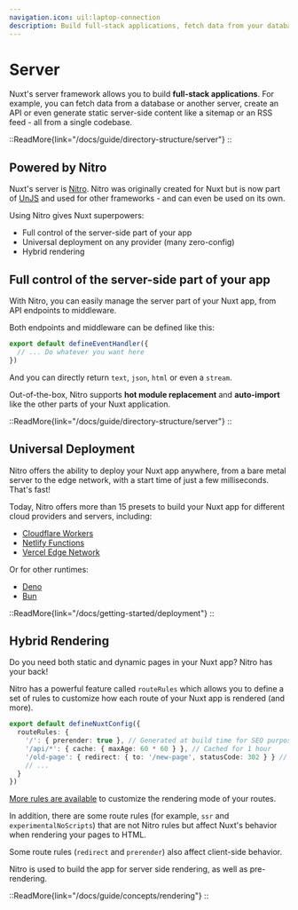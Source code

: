 ```yaml
---
navigation.icon: uil:laptop-connection
description: Build full-stack applications, fetch data from your database, create APIs, or even generate static server-side content like a sitemap or a RSS feed, from a single codebase.
---
```


# Server

Nuxt's server framework allows you to build **full-stack applications**. For example, you can fetch data from a database or another server, create an API or even generate static server-side content like a sitemap or an RSS feed - all from a single codebase.

::ReadMore{link="/docs/guide/directory-structure/server"}
::

## Powered by Nitro

Nuxt's server is [Nitro](https://github.com/unjs/nitro). Nitro was originally created for Nuxt but is now part of [UnJS](https://unjs.io/) and used for other frameworks - and can even be used on its own.

Using Nitro gives Nuxt superpowers:

- Full control of the server-side part of your app
- Universal deployment on any provider (many zero-config)
- Hybrid rendering

## Full control of the server-side part of your app

With Nitro, you can easily manage the server part of your Nuxt app, from API endpoints to middleware.

Both endpoints and middleware can be defined like this:

```ts [server/api/test.ts]
export default defineEventHandler({
  // ... Do whatever you want here
})
```

And you can directly return `text`, `json`, `html` or even a `stream`.

Out-of-the-box, Nitro supports **hot module replacement** and **auto-import** like the other parts of your Nuxt application.

::ReadMore{link="/docs/guide/directory-structure/server"}
::

## Universal Deployment

Nitro offers the ability to deploy your Nuxt app anywhere, from a bare metal server to the edge network, with a start time of just a few milliseconds. That's fast!

Today, Nitro offers more than 15 presets to build your Nuxt app for different cloud providers and servers, including:

- [Cloudflare Workers](https://workers.cloudflare.com/)
- [Netlify Functions](https://www.netlify.com/products/functions/)
- [Vercel Edge Network](https://vercel.com/docs/edge-network/introduction)

Or for other runtimes:

- [Deno](https://deno.land/)
- [Bun](https://bun.sh/)

::ReadMore{link="/docs/getting-started/deployment"}
::

## Hybrid Rendering

Do you need both static and dynamic pages in your Nuxt app? Nitro has your back!

Nitro has a powerful feature called `routeRules` which allows you to define a set of rules to customize how each route of your Nuxt app is rendered (and more).

```ts [nuxt.config.ts]
export default defineNuxtConfig({
  routeRules: {
    '/': { prerender: true }, // Generated at build time for SEO purpose
    '/api/*': { cache: { maxAge: 60 * 60 } }, // Cached for 1 hour
    '/old-page': { redirect: { to: '/new-page', statusCode: 302 } } // Redirection to avoid 404
    // ...
  }
})
```

[More rules are available](https://nuxt.com/docs/guide/concepts/rendering#hybrid-rendering) to customize the rendering mode of your routes.

In addition, there are some route rules (for example, `ssr` and `experimentalNoScripts`) that are not Nitro rules but affect Nuxt's behavior when rendering your pages to HTML.

Some route rules (`redirect` and `prerender`) also affect client-side behavior.

Nitro is used to build the app for server side rendering, as well as pre-rendering.

::ReadMore{link="/docs/guide/concepts/rendering"}
::
